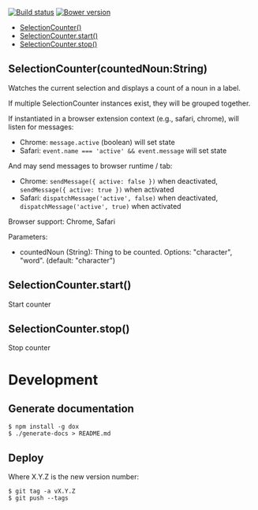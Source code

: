 [![Build status](https://img.shields.io/travis/jbrudvik/selection-counter.svg)](https://travis-ci.org/jbrudvik/selection-counter)
[![Bower version](http://img.shields.io/bower/v/selection-counter.svg)](https://github.com/jbrudvik/selection-counter)

- [SelectionCounter()](#selectioncountercountednounstring)
- [SelectionCounter.start()](#selectioncounterstart)
- [SelectionCounter.stop()](#selectioncounterstop)

## SelectionCounter(countedNoun:String)

Watches the current selection and displays a count of a noun in a label.
  
If multiple SelectionCounter instances exist, they will be grouped together.
  
If instantiated in a browser extension context (e.g., safari, chrome), will
listen for messages:
  
- Chrome: `message.active` (boolean) will set state
- Safari: `event.name === 'active' && event.message` will set state
  
And may send messages to browser runtime / tab:
  
- Chrome: `sendMessage({ active: false })` when deactivated, `sendMessage({ active: true })` when activated
- Safari: `dispatchMessage('active', false)` when deactivated, `dispatchMessage('active', true)` when activated
  
Browser support: Chrome, Safari
  
Parameters:
  
- countedNoun (String): Thing to be counted. Options: "character", "word". (default: "character")

## SelectionCounter.start()

Start counter

## SelectionCounter.stop()

Stop counter

# Development

## Generate documentation

    $ npm install -g dox
    $ ./generate-docs > README.md

## Deploy

Where X.Y.Z is the new version number:

    $ git tag -a vX.Y.Z
    $ git push --tags
